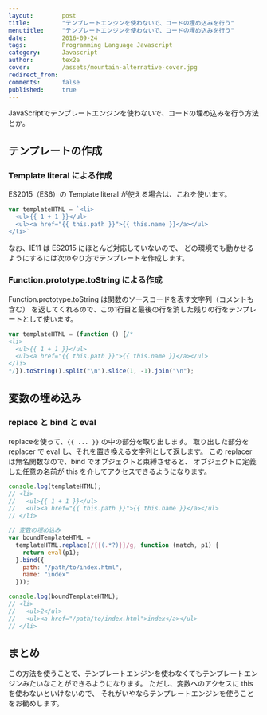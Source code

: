 ```yaml
---
layout:        post
title:         "テンプレートエンジンを使わないで、コードの埋め込みを行う"
menutitle:     "テンプレートエンジンを使わないで、コードの埋め込みを行う"
date:          2016-09-24
tags:          Programming Language Javascript
category:      Javascript
author:        tex2e
cover:         /assets/mountain-alternative-cover.jpg
redirect_from:
comments:      false
published:     true
---
```


JavaScriptでテンプレートエンジンを使わないで、コードの埋め込みを行う方法とか。


テンプレートの作成
-------------------------

### Template literal による作成

ES2015（ES6）の Template literal が使える場合は、これを使います。

```js
var templateHTML = `<li>
  <ul>{{ 1 + 1 }}</ul>
  <ul><a href="{{ this.path }}">{{ this.name }}</a></ul>
</li>`
```

なお、IE11 は ES2015 にほとんど対応していないので、
どの環境でも動かせるようにするには次のやり方でテンプレートを作成します。

### Function.prototype.toString による作成

Function.prototype.toString は関数のソースコードを表す文字列（コメントも含む）
を返してくれるので、この1行目と最後の行を消した残りの行をテンプレートとして使います。

```js
var templateHTML = (function () {/*
<li>
  <ul>{{ 1 + 1 }}</ul>
  <ul><a href="{{ this.path }}">{{ this.name }}</a></ul>
</li>
*/}).toString().split("\n").slice(1, -1).join("\n");
```


変数の埋め込み
-------------------------

### replace と bind と eval

replaceを使って、`{{ ... }}` の中の部分を取り出します。
取り出した部分を replacer で eval し、それを置き換える文字列として返します。
この replacer は無名関数なので、bind でオブジェクトと束縛させると、
オブジェクトに定義した任意の名前が this を介してアクセスできるようになります。

```js
console.log(templateHTML);
// <li>
//   <ul>{{ 1 + 1 }}</ul>
//   <ul><a href="{{ this.path }}">{{ this.name }}</a></ul>
// </li>

// 変数の埋め込み
var boundTemplateHTML =
  templateHTML.replace(/{{(.*?)}}/g, function (match, p1) {
    return eval(p1);
  }.bind({
    path: "/path/to/index.html",
    name: "index"
  }));

console.log(boundTemplateHTML);
// <li>
//   <ul>2</ul>
//   <ul><a href="/path/to/index.html">index</a></ul>
// </li>
```


まとめ
-------------------------

この方法を使うことで、テンプレートエンジンを使わなくてもテンプレートエンジンみたいなことができるようになります。
ただし、変数へのアクセスに this を使わないといけないので、
それがいやならテンプレートエンジンを使うことをお勧めします。
